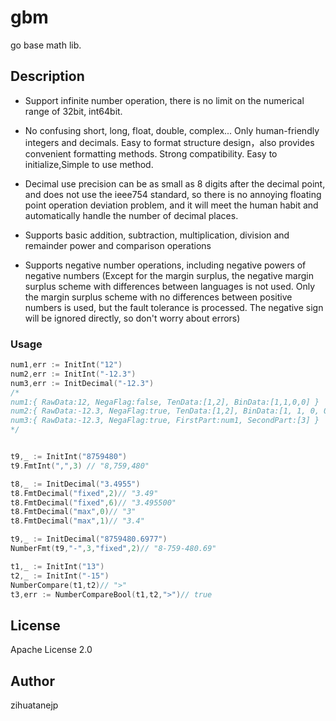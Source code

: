 # gbm
go base math lib.

## Description

* Support infinite number operation, 
there is no limit on the numerical range of 32bit, int64bit.

* No confusing short, long, float, double, complex...
  Only human-friendly integers and decimals.
  Easy to format structure design，also provides convenient formatting methods.
  Strong compatibility. Easy to initialize,Simple to use method.
  
 * Decimal use precision can be as small as 8 digits after the decimal point, 
 and does not use the ieee754 standard, 
 so there is no annoying floating point operation deviation problem,
  and it will meet the human habit and automatically handle the number of decimal places.
 
 * Supports basic addition, subtraction, multiplication,
 division and remainder power and comparison operations
 
 * Supports negative number operations, 
 including negative powers of negative numbers
 (Except for the margin surplus, 
 the negative margin surplus scheme with differences between languages is not used. 
 Only the margin surplus scheme with no differences between positive numbers is used,
  but the fault tolerance is processed. The negative sign will be ignored directly, 
  so don't worry about errors)
  
 ### Usage
 
 ```go
num1,err := InitInt("12")
num2,err := InitInt("-12.3")
num3,err := InitDecimal("-12.3")
/*
num1:{ RawData:12, NegaFlag:false, TenData:[1,2], BinData:[1,1,0,0] }
num2:{ RawData:-12.3, NegaFlag:true, TenData:[1,2], BinData:[1, 1, 0, 0] }
num3:{ RawData:-12.3, NegaFlag:true, FirstPart:num1, SecondPart:[3] }
*/


t9,_ := InitInt("8759480")
t9.FmtInt(",",3) // "8,759,480"

t8,_ := InitDecimal("3.4955")
t8.FmtDecimal("fixed",2)// "3.49" 
t8.FmtDecimal("fixed",6)// "3.495500"
t8.FmtDecimal("max",0)// "3" 
t8.FmtDecimal("max",1)// "3.4"

t9,_ := InitDecimal("8759480.6977")
NumberFmt(t9,"-",3,"fixed",2)// "8-759-480.69"

t1,_ := InitInt("13")
t2,_ := InitInt("-15")
NumberCompare(t1,t2)// ">"
t3,err := NumberCompareBool(t1,t2,">")// true

```
  
 ## License
 
 Apache License 2.0
 
## Author

zihuatanejp 